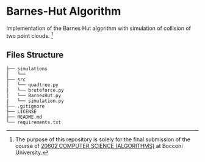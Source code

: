 # Barnes-Hut Algorithm
Implementation of the Barnes Hut algorithm with simulation of collision of two point clouds. [^1]

## Files Structure
```
├── simulations
│   └── 
├── src
│   └── quadtree.py
|   └── bruteforce.py
|   └── BarnesHut.py
|   └── simulation.py
├── .gitignore
├── LICENSE
├── README.md
└── requirements.txt
```

[^1]: The purpose of this repository is solely for the final submission of the course of [20602 COMPUTER SCIENCE (ALGORITHMS)](https://didattica.unibocconi.it/ts/tsn_anteprima.php?cod_ins=20602&anno=2022&ordin=IR&IdPag=6625) at Bocconi University. 
